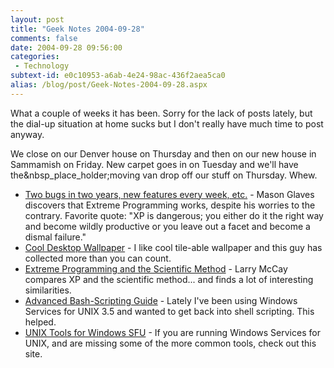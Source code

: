 ```yaml
---
layout: post
title: "Geek Notes 2004-09-28"
comments: false
date: 2004-09-28 09:56:00
categories:
 - Technology
subtext-id: e0c10953-a6ab-4e24-98ac-436f2aea5ca0
alias: /blog/post/Geek-Notes-2004-09-28.aspx
---
```



What a couple of weeks it has been. Sorry for the lack of posts lately, but the dial-up situation at home sucks but I don't really have much time to post anyway.

We close on our Denver house on Thursday and then on our new house in Sammamish on Friday. New carpet goes in on Tuesday and we'll have the&nbsp_place_holder;moving van drop off our stuff on Thursday. Whew.

  * [Two bugs in two years, new features every week, etc.](http://weblogs.java.net/blog/mason/archive/2004/09/two_bugs_in_two.html) - Mason Glaves discovers that Extreme Programming works, despite his worries to the contrary. Favorite quote: "XP is dangerous; you either do it the right way and become wildly productive or you leave out a facet and become a dismal failure."
  * [Cool Desktop Wallpaper](http://www.hypothetical.net/kennric/photos/backgrounds/) - I like cool tile-able wallpaper and this guy has collected more than you can count.
  * [Extreme Programming and the Scientific Method](http://www.sdtimes.com/opinions/guestview1_110.htm) - Larry McCay compares XP and the scientific method... and finds a lot of interesting similarities.
  * [Advanced Bash-Scripting Guide](http://mirrors.sunsite.dk/ldp/LDP/abs/html/index.html) - Lately I've been using Windows Services for UNIX 3.5 and wanted to get back into shell scripting. This helped.
  * [UNIX Tools for Windows SFU](http://www.interopsystems.com/tools/warehouse.htm) - If you are running Windows Services for UNIX, and are missing some of the more common tools, check out this site.

